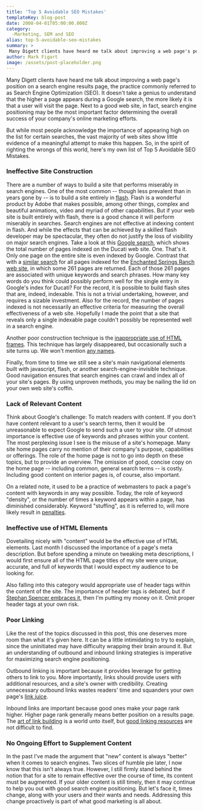 ```yaml
---
title: 'Top 5 Avoidable SEO Mistakes'
templateKey: blog-post
date: 2008-04-01T05:00:00.000Z
category: 
  -Marketing, SEM and SEO
alias: top-5-avoidable-seo-mistakes
summary: > 
 Many Digett clients have heard me talk about improving a web page's position on a search engine results page, the practice commonly referred to as Search Engine Optimization (SEO). It doesn't take a genius to understand that the higher a page appears during a Google search, the more likely it is that a user will visit the page. Next to a good web site, in fact, search engine positioning may be the most important factor determining the overall success of your company's online marketing efforts.
author: Mark Figart
image: /assets/post-placeholder.png
---
```


Many Digett clients have heard me talk about improving a web page's position on a search engine results page, the practice commonly referred to as Search Engine Optimization (SEO). It doesn't take a genius to understand that the higher a page appears during a Google search, the more likely it is that a user will visit the page. Next to a good web site, in fact, search engine positioning may be the most important factor determining the overall success of your company's online marketing efforts.

But while most people acknowledge the importance of appearing high on the list for certain searches, the vast majority of web sites show little evidence of a meaningful attempt to make this happen. So, in the spirit of righting the wrongs of this world, here's my own list of Top 5 Avoidable SEO Mistakes.

### Ineffective Site Construction

There are a number of ways to build a site that performs miserably in search engines. One of the most common -- though less prevalent than in years gone by -- is to build a site entirely in [flash](http://www.adobe.com/products/flash/). Flash is a wonderful product by Adobe that makes possible, among other things, complex and beautiful animations, video and myriad of other capabilities. But if your web site is built entirely with flash, there is a good chance it will perform miserably in searches. Search engines are not effective at indexing content in flash. And while the effects that can be achieved by a skilled flash developer may be spectacular, they often do not justify the loss of visibility on major search engines. Take a look at this [Google search](http://www.google.com/search?q=site%3Aducati.corsamotorsportsnyc.com&ie=utf-8&oe=utf-8), which shows the total number of pages indexed on the Ducati web site. One. That's it. Only one page on the entire site is even indexed by Google. Contrast that with a [similar search](http://www.google.com/search?q=site%3Aenchantedspringsranch.com&ie=utf-8&oe=utf-8) for all pages indexed for the [Enchanted Springs Ranch web site](http://enchantedspringsranch.com/), in which some 261 pages are returned. Each of those 261 pages are associated with unique keywords and search phrases. How many key words do you think could possibly perform well for the single entry in Google's index for Ducati? For the record, it is possible to build flash sites that are, indeed, indexable. This is not a trivial undertaking, however, and requires a sizable investment. Also for the record, the number of pages indexed is not necessarily an effective criteria for measuring the overall effectiveness of a web site. Hopefully I made the point that a site that reveals only a single indexable page couldn't possibly be represented well in a search engine.

Another poor construction technique is the [inappropriate use of HTML frames](http://www.useit.com/alertbox/9612.html). This technique has largely disappeared, but occasionally such a site turns up. We won't mention [any names](http://www.angelfire.com/super/badwebs/).

Finally, from time to time we still see a site's main navigational elements built with javascript, flash, or another search-engine-invisible technique. Good navigation ensures that search engines can crawl and index all of your site's pages. By using unproven methods, you may be nailing the lid on your own web site's coffin.

### Lack of Relevant Content

Think about Google's challenge: To match readers with content. If you don't have content relevant to a user's search terms, then it would be unreasonable to expect Google to send such a user to your site. Of utmost importance is effective use of keywords and phrases within your content. The most perplexing issue I see is the misuse of a site's homepage. Many site home pages carry no mention of their company's purpose, capabilities or offerings. The role of the home page is not to go into depth on these topics, but to provide an overview. The omission of good, concise copy on the home page -- including common, general search terms -- is costly. Including good content on interior pages is, of course, also important.

On a related note, it used to be a practice of webmasters to pack a page's content with keywords in any way possible. Today, the role of keyword "density", or the number of times a keyword appears within a page, has diminished considerably. Keyword "stuffing", as it is referred to, will more likely result in [penalties](http://www.webpronews.com/expertarticles/2008/01/24/the-horror-of-search-engine-penalties-filters).

### Ineffective use of HTML Elements

Dovetailing nicely with "content" would be the effective use of HTML elements. Last month I discussed the importance of a page's meta description. But before spending a minute on tweaking meta descriptions, I would first ensure all of the HTML page titles of my site were unique, accurate, and full of keywords that I would expect my audience to be looking for.

Also falling into this category would appropriate use of header tags within the content of the site. The importance of header tags is debated, but if [Stephan Spencer embraces it](http://www.stephanspencer.com/search-engines/blog-seo-tip-7-heading-tags), then I'm putting my money on it. Omit proper header tags at your own risk.

### Poor Linking

Like the rest of the topics discussed in this post, this one deserves more room than what it's given here. It can be a little intimidating to try to explain, since the uninitiated may have difficulty wrapping their brain around it. But an understanding of outbound and inbound linking strategies is imperative for maximizing search engine positioning.

Outbound linking is important because it provides leverage for getting others to link to you. More importantly, links should provide users with additional resources, and a site's owner with credibility. Creating unnecessary outbound links wastes readers' time and squanders your own page's [link juice](http://www.getfoundnow.com/internetmarketing/link-juice-explained.html).

Inbound links are important because good ones make your page rank higher. Higher page rank generally means better position on a results page. The [art of link building](http://www.linkingmatters.com/) is a world unto itself, but [good linking resources](http://www.seomoz.org/article/advanced-link-building) are not difficult to find.

### No Ongoing Effort to Supplement Content

In the past I've made the argument that "new" content is always "better" when it comes to search engines. Two slices of humble pie later, I now know that this isn't always true. However, I still firmly stand behind the notion that for a site to remain effective over the course of time, its content must be augmented. If your older content is still timely, then it may continue to help you out with good search engine positioning. But let's face it, times change, along with your users and their wants and needs. Addressing this change proactively is part of what good marketing is all about.